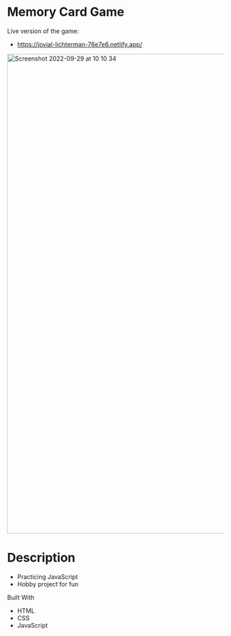 # Memory Card Game 

Live version of the game: 
- https://jovial-lichterman-76e7e6.netlify.app/ 

<img width="1116" alt="Screenshot 2022-09-29 at 10 10 34" src="https://user-images.githubusercontent.com/74554925/192977150-ad353e17-fd09-4bdc-83a8-fa253e7d131c.png">

# Description 
- Practicing JavaScript
- Hobby project for fun

Built With 
- HTML
- CSS 
- JavaScript 
